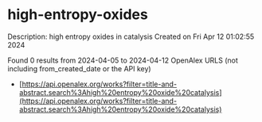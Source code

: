 # high-entropy-oxides
Description: high entropy oxides in catalysis
Created on Fri Apr 12 01:02:55 2024

Found 0 results from 2024-04-05 to 2024-04-12
OpenAlex URLS (not including from_created_date or the API key)
- [https://api.openalex.org/works?filter=title-and-abstract.search%3Ahigh%20entropy%20oxide%20catalysis](https://api.openalex.org/works?filter=title-and-abstract.search%3Ahigh%20entropy%20oxide%20catalysis)

